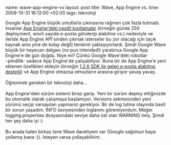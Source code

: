 name: wave-app-engine-vs
layout: post
title: Wave, App Engine vs.
time: 2009-10-31 16:12:00 +02:00
tags: teknoloji

Google App Engine büyük umutlarla çıkmasına rağmen çok fazla tutmadı. İnsanlar <a href="http://audreyr.posterous.com/what-google-app-engine-needs-to-improve-and-w">App Engine'deki çeşitli kısıtlamalar</a> (örneğin günde 250 deployment, sınırlı sayıda e-posta gönderip alabilme vs.) nedeniyle ve ileride App Engine API'sinden çıkmak isterseler bu zor olacağı için (açık kaynak ama yine de kolay değil) temkinli yaklaşıyorlardı. Şimdi Google Wave büyük bir heyecan dalgası (no pun intended!) yaratınca Google App Engine'e de gün doğdu. Niye mi? Çünkü Google Wave'deki robotlar -şimdilik- sadece App Engine'de çalışabiliyor. Buna bir de App Engine'e yeni eklenen özellikleri ekleyin (örneğin <a href="http://code.google.com/p/googleappengine/wiki/SdkReleaseNotes">1.2.6 SDK ile gelen e-posta alabilme desteği</a>) ve App Engine olmazsa olmazların arasına giriyor yavaş yavaş.<br /><br />Öğrenmek gereken bir teknoloji daha...<br /><br />App Engine'deki sürüm sistemi biraz garip. Yeni bir sürüm deploy ettiğinizde bu otomatik olarak çalışmaya başlamıyor. Versions sekmesinden yeni sürümü seçip varsayılan yapmanız gerekiyor. Bir de log tutma olayında basit bir sorun yaşadım. INFO seviyesinden loglarımı göremiyordum. Meğer logging.properties dosyasındaki seviye daha üst olan WARNING imiş. Şimdi her şey daha iyi :)<br /><br />Bu arada halen birkaç tane Wave davetiyem var (Google sağolsun baya yollamış bana :)). İsteyen varsa yollayabilirim.
